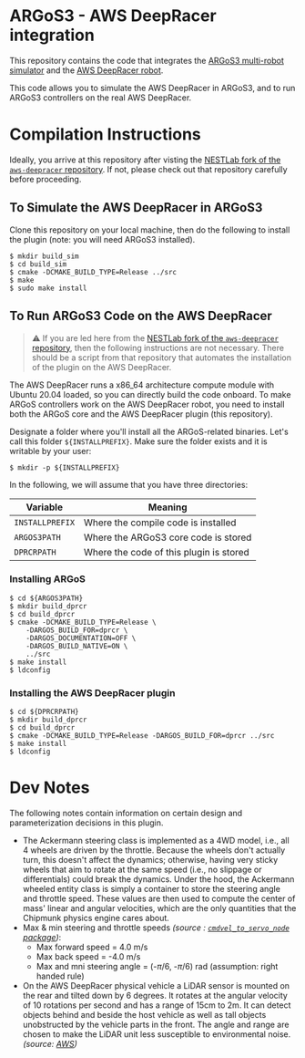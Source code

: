 # ARGoS3 - AWS DeepRacer integration #

This repository contains the code that integrates the [ARGoS3 multi-robot simulator](http://www.argos-sim.info) and the [AWS DeepRacer robot](https://aws.amazon.com/deepracer/).

This code allows you to simulate the AWS DeepRacer in ARGoS3, and to run ARGoS3 controllers on the real AWS DeepRacer.

# Compilation Instructions #
Ideally, you arrive at this repository after visting the [NESTLab fork of the `aws-deepracer` repository](https://github.com/NESTLab/aws-deepracer). If not, please check out that repository carefully before proceeding.

## To Simulate the AWS DeepRacer in ARGoS3 ##
Clone this repository on your local machine, then do the following to install the plugin (note: you will need ARGoS3 installed).

    $ mkdir build_sim
    $ cd build_sim
    $ cmake -DCMAKE_BUILD_TYPE=Release ../src
    $ make
    $ sudo make install
    
## To Run ARGoS3 Code on the AWS DeepRacer ##
>:warning: If you are led here from the [NESTLab fork of the `aws-deepracer` repository](https://github.com/NESTLab/aws-deepracer), then the following instructions are not necessary. There should be a script from that repository that automates the installation of the plugin on the AWS DeepRacer.

The AWS DeepRacer runs a x86_64 architecture compute module with Ubuntu 20.04 loaded, so you can directly build the code onboard. To make ARGoS controllers work on the AWS DeepRacer robot, you need to install both the ARGoS core and the AWS DeepRacer plugin (this repository).

Designate a folder where you'll install all the ARGoS-related binaries. Let's call this folder `${INSTALLPREFIX}`. Make sure the folder exists and it is writable by your user:

    $ mkdir -p ${INSTALLPREFIX}

 In the following, we will assume that you have three directories:

| Variable        | Meaning                                     |
|-----------------|---------------------------------------------|
| `INSTALLPREFIX` | Where the compile code is installed         |
| `ARGOS3PATH`    | Where the ARGoS3 core code is stored        |
| `DPRCRPATH`     | Where the code of this plugin is stored     |

### Installing ARGoS ###

    $ cd ${ARGOS3PATH}
    $ mkdir build_dprcr
    $ cd build_dprcr
    $ cmake -DCMAKE_BUILD_TYPE=Release \
        -DARGOS_BUILD_FOR=dprcr \
        -DARGOS_DOCUMENTATION=OFF \
        -DARGOS_BUILD_NATIVE=ON \
        ../src
    $ make install
    $ ldconfig

### Installing the AWS DeepRacer plugin ###

    $ cd ${DPRCRPATH}
    $ mkdir build_dprcr
    $ cd build_dprcr
    $ cmake -DCMAKE_BUILD_TYPE=Release -DARGOS_BUILD_FOR=dprcr ../src
    $ make install
    $ ldconfig

# Dev Notes #
The following notes contain information on certain design and parameterization decisions in this plugin.

- The Ackermann steering class is implemented as a 4WD model, i.e., all 4 wheels are driven by the throttle. Because the wheels don't actually turn, this doesn't affect the dynamics; otherwise, having very sticky wheels that aim to rotate at the same speed (i.e., no slippage or differentials) could break the dynamics. Under the hood, the Ackermann wheeled entity class is simply a container to store the steering angle and throttle speed. These values are then used to compute the center of mass' linear and angular velocities, which are the only quantities that the Chipmunk physics engine cares about.
- Max & min steering and throttle speeds *(source : [`cmdvel_to_servo_node` package](https://github.com/aws-deepracer/aws-deepracer/tree/main/deepracer_nodes/cmdvel_to_servo_pkg))*:
    - Max forward speed = 4.0 m/s
    - Max back speed = -4.0 m/s
    - Max and mni steering angle = (-$\pi$/6, -$\pi$/6) rad (assumption: right handed rule)
- On the AWS DeepRacer physical vehicle a LiDAR sensor is mounted on the rear and tilted down by 6 degrees. It rotates at the angular velocity of 10 rotations per second and has a range of 15cm to 2m. It can detect objects behind and beside the host vehicle as well as tall objects unobstructed by the vehicle parts in the front. The angle and range are chosen to make the LiDAR unit less susceptible to environmental noise. *(source: [AWS](https://docs.aws.amazon.com/deepracer/latest/developerguide/deepracer-choose-race-type.html))*
